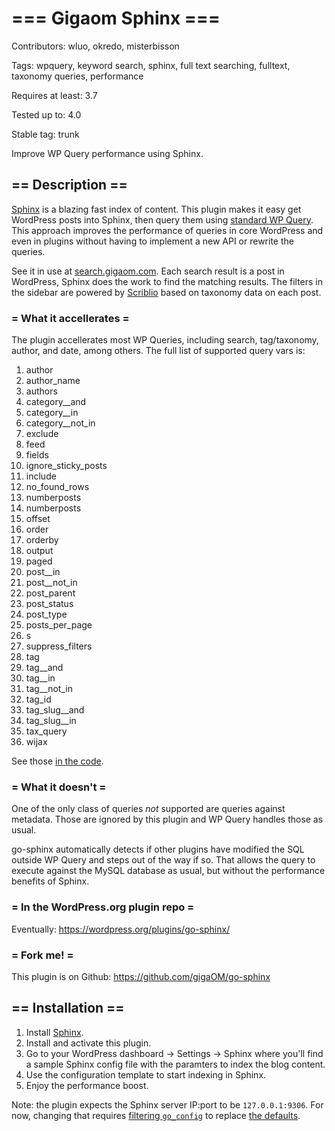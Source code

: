 # === Gigaom Sphinx ===

Contributors: wluo, okredo, misterbisson

Tags: wpquery, keyword search, sphinx, full text searching, fulltext, taxonomy queries, performance

Requires at least: 3.7

Tested up to: 4.0

Stable tag: trunk

Improve WP Query performance using Sphinx.

## == Description ==

<a href="http://sphinxsearch.com/">Sphinx</a> is a blazing fast index of content. This plugin makes it easy get WordPress posts into Sphinx, then query them using <a href="http://codex.wordpress.org/Class_Reference/WP_Query">standard WP Query</a>. This approach improves the performance of queries in core WordPress and even in plugins without having to implement a new API or rewrite the queries.

See it in use at <a href="http://search.gigaom.com/">search.gigaom.com</a>. Each search result is a post in WordPress, Sphinx does the work to find the matching results. The filters in the sidebar are powered by <a href="https://github.com/misterbisson/scriblio">Scriblio</a> based on taxonomy data on each post.

### = What it accellerates =

The plugin accellerates most WP Queries, including search, tag/taxonomy, author, and date, among others. The full list of supported query vars is:

1. author
1. author_name
1. authors
1. category__and
1. category__in
1. category__not_in
1. exclude
1. feed
1. fields
1. ignore_sticky_posts
1. include
1. no_found_rows
1. numberposts
1. numberposts
1. offset
1. order
1. orderby
1. output
1. paged
1. post__in
1. post__not_in
1. post_parent
1. post_status
1. post_type
1. posts_per_page
1. s
1. suppress_filters
1. tag
1. tag__and
1. tag__in
1. tag__not_in
1. tag_id
1. tag_slug__and
1. tag_slug__in
1. tax_query
1. wijax

See those <a href="https://github.com/GigaOM/go-sphinx/blob/master/components/class-go-sphinx.php#L45">in the code</a>.

### = What it doesn't =

One of the only class of queries _not_ supported are queries against metadata. Those are ignored by this plugin and WP Query handles those as usual.

go-sphinx automatically detects if other plugins have modified the SQL outside WP Query and steps out of the way if so. That allows the query to execute against the MySQL database as usual, but without the performance benefits of Sphinx.

### = In the WordPress.org plugin repo =

Eventually: https://wordpress.org/plugins/go-sphinx/

### = Fork me! =

This plugin is on Github: https://github.com/gigaOM/go-sphinx

## == Installation ==

1. Install <a href="http://sphinxsearch.com/docs/current/">Sphinx</a>.
1. Install and activate this plugin.
1. Go to your WordPress dashboard -> Settings -> Sphinx where you'll find a sample Sphinx config file with the paramters to index the blog content.
1. Use the configuration template to start indexing in Sphinx.
1. Enjoy the performance boost.

Note: the plugin expects the Sphinx server IP:port to be `127.0.0.1:9306`. For now, changing that requires <a href="https://github.com/GigaOM/go-sphinx/blob/master/components/class-go-sphinx.php#L148">filtering `go_config`</a> to replace <a href="https://github.com/GigaOM/go-sphinx/blob/master/components/class-go-sphinx.php#L158">the defaults</a>.
